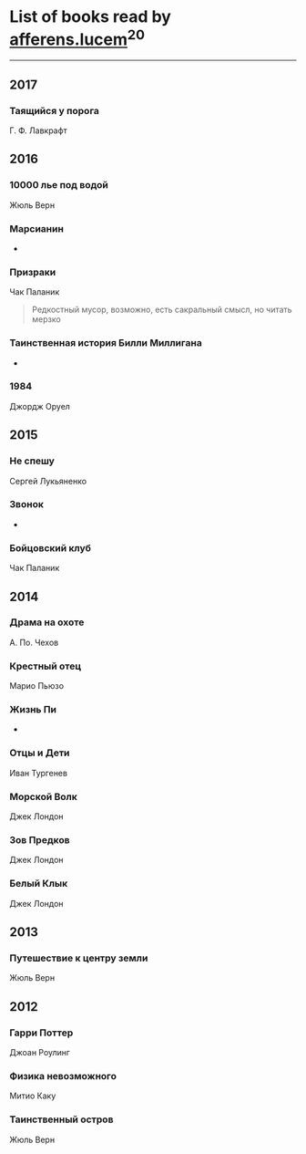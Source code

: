 # List of books read by [afferens.lucem](http://vk.com/id196071655)<sup>20</sup>
---

## 2017

### Таящийся у порога
Г. Ф. Лавкрафт



## 2016

### 10000 лье под водой
Жюль Верн


### Марсианин
-


### Призраки
Чак Паланик
> Редкостный мусор, возможно, есть сакральный смысл, но читать мерзко


### Таинственная история Билли Миллигана
-


### 1984
Джордж Оруел



## 2015

### Не спешу
Сергей Лукьяненко


### Звонок
-


### Бойцовский клуб
Чак Паланик



## 2014

### Драма на охоте
А. По. Чехов


### Крестный отец
Марио Пьюзо


### Жизнь Пи
-


### Отцы и Дети
Иван Тургенев


### Морской Волк
Джек Лондон


### Зов Предков
Джек Лондон


### Белый Клык
Джек Лондон



## 2013

### Путешествие к центру земли
Жюль Верн



## 2012

### Гарри Поттер
Джоан Роулинг


### Физика невозможного
Митио Каку


### Таинственный остров
Жюль Верн



